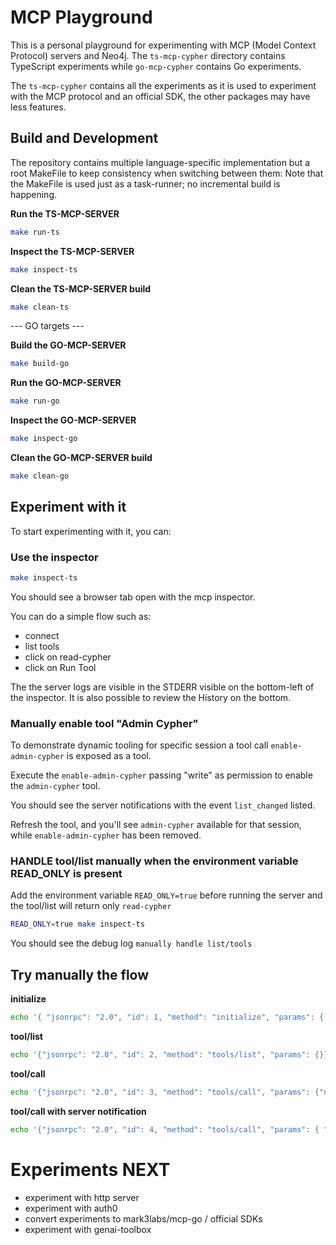 # MCP Playground

This is a personal playground for experimenting with MCP (Model Context Protocol) servers and Neo4j.
The `ts-mcp-cypher` directory contains TypeScript experiments while `go-mcp-cypher` contains Go experiments.

The `ts-mcp-cypher` contains all the experiments as it is used to experiment with the MCP protocol and an official SDK,
the other packages may have less features.

## Build and Development

The repository contains multiple language-specific implementation but a root MakeFile to keep consistency when switching between them:
Note that the MakeFile is used just as a task-runner; no incremental build is happening.

**Run the TS-MCP-SERVER**

```bash
make run-ts
```

**Inspect the TS-MCP-SERVER**

```bash
make inspect-ts
```

**Clean the TS-MCP-SERVER build**

```bash
make clean-ts
```

--- GO targets ---

**Build the GO-MCP-SERVER**

```bash
make build-go
```

**Run the GO-MCP-SERVER**

```bash
make run-go
```

**Inspect the GO-MCP-SERVER**

```bash
make inspect-go
```

**Clean the GO-MCP-SERVER build**

```bash
make clean-go
```

## Experiment with it

To start experimenting with it, you can:

### Use the inspector

```bash
make inspect-ts
```

You should see a browser tab open with the mcp inspector.

You can do a simple flow such as:

- connect
- list tools
- click on read-cypher
- click on Run Tool

The the server logs are visible in the STDERR visible on the bottom-left of the inspector.
It is also possible to review the History on the bottom.

### Manually enable tool "Admin Cypher"

To demonstrate dynamic tooling for specific session a tool call `enable-admin-cypher` is exposed as a tool.

Execute the `enable-admin-cypher` passing "write" as permission to enable the `admin-cypher` tool.

You should see the server notifications with the event `list_changed` listed.

Refresh the tool, and you'll see `admin-cypher` available for that session, while `enable-admin-cypher` has been removed.

### HANDLE tool/list manually when the environment variable READ_ONLY is present

Add the environment variable `READ_ONLY=true` before running the server and the tool/list will return only `read-cypher`

```bash
READ_ONLY=true make inspect-ts
```

You should see the debug log `manually handle list/tools`

## Try manually the flow

**initialize**

```bash
echo '{ "jsonrpc": "2.0", "id": 1, "method": "initialize", "params": { "protocolVersion": "2024-11-05", "capabilities": { "roots": { "listChanged": true }, "sampling": {}, "elicitation": {} }, "clientInfo": { "name": "bash-test", "title": "Bash test", "version": "1.0.0" } } }' | make run-ts
```

**tool/list**

```bash
echo '{"jsonrpc": "2.0", "id": 2, "method": "tools/list", "params": {}}' | make run-ts
```

**tool/call**

```bash
echo '{"jsonrpc": "2.0", "id": 3, "method": "tools/call", "params": {"name": "read-cypher", "arguments": {"cypherQuery": "MATCH (n) RETURN n LIMIT 5"}}}' | make run-ts
```

**tool/call with server notification**

```bash
echo '{"jsonrpc": "2.0", "id": 4, "method": "tools/call", "params": { "name": "enable-admin-cypher", "arguments": { "permission": "write" }, "_meta": { "progressToken": 0 } } }' | make run-ts
```

# Experiments NEXT

- experiment with http server
- experiment with auth0
- convert experiments to mark3labs/mcp-go / official SDKs
- experiment with genai-toolbox
